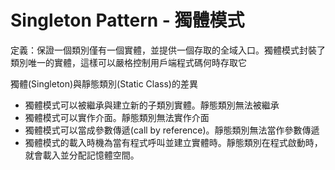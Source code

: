 # Singleton Pattern - 獨體模式

定義：保證一個類別僅有一個實體，並提供一個存取的全域入口。獨體模式封裝了類別唯一的實體，這樣可以嚴格控制用戶端程式碼何時存取它

獨體(Singleton)與靜態類別(Static Class)的差異

* 獨體模式可以被繼承與建立新的子類別實體。靜態類別無法被繼承
* 獨體模式可以實作介面。靜態類別無法實作介面
* 獨體模式可以當成參數傳遞(call by reference)。靜態類別無法當作參數傳遞
* 獨體模式的載入時機為當有程式呼叫並建立實體時。靜態類別在程式啟動時，就會載入並分配記憶體空間。




